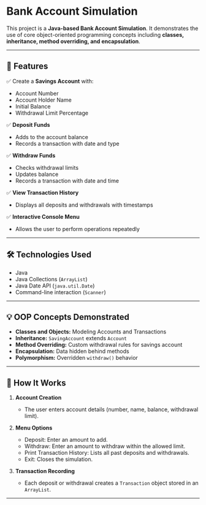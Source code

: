 # Bank Account Simulation

This project is a **Java-based Bank Account Simulation**.
It demonstrates the use of core object-oriented programming concepts including **classes, inheritance, method overriding, and encapsulation**.

---

## 🚀 Features

✅ Create a **Savings Account** with:
- Account Number
- Account Holder Name
- Initial Balance
- Withdrawal Limit Percentage

✅ **Deposit Funds**
- Adds to the account balance
- Records a transaction with date and type

✅ **Withdraw Funds**
- Checks withdrawal limits
- Updates balance
- Records a transaction with date and time

✅ **View Transaction History**
- Displays all deposits and withdrawals with timestamps

✅ **Interactive Console Menu**
- Allows the user to perform operations repeatedly

---

## 🛠️ Technologies Used

- Java
- Java Collections (`ArrayList`)
- Java Date API (`java.util.Date`)
- Command-line interaction (`Scanner`)

---

## 💡 OOP Concepts Demonstrated

- **Classes and Objects:** Modeling Accounts and Transactions
- **Inheritance:** `SavingAccount` extends `Account`
- **Method Overriding:** Custom withdrawal rules for savings account
- **Encapsulation:** Data hidden behind methods
- **Polymorphism:** Overridden `withdraw()` behavior

---

## 🧩 How It Works

1. **Account Creation**
   - The user enters account details (number, name, balance, withdrawal limit).

2. **Menu Options**
   - Deposit: Enter an amount to add.
   - Withdraw: Enter an amount to withdraw within the allowed  limit.
   - Print Transaction History: Lists all past deposits and withdrawals.
   - Exit: Closes the simulation.

3. **Transaction Recording**
   - Each deposit or withdrawal creates a `Transaction` object stored in an `ArrayList`.
   
---




